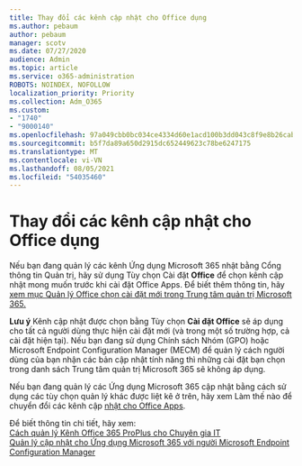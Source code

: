 ```yaml
---
title: Thay đổi các kênh cập nhật cho Office dụng
ms.author: pebaum
author: pebaum
manager: scotv
ms.date: 07/27/2020
audience: Admin
ms.topic: article
ms.service: o365-administration
ROBOTS: NOINDEX, NOFOLLOW
localization_priority: Priority
ms.collection: Adm_O365
ms.custom:
- "1740"
- "9000140"
ms.openlocfilehash: 97a049cbb0bc034ce4334d60e1acd100b3dd043c8f9e8b26cab8580d88201516
ms.sourcegitcommit: b5f7da89a650d2915dc652449623c78be6247175
ms.translationtype: MT
ms.contentlocale: vi-VN
ms.lasthandoff: 08/05/2021
ms.locfileid: "54035460"
---
```

# <a name="change-update-channels-for-office-apps"></a>Thay đổi các kênh cập nhật cho Office dụng

Nếu bạn đang quản lý các kênh Ứng dụng Microsoft 365 nhật bằng Cổng thông tin Quản trị, hãy sử dụng Tùy chọn Cài đặt **Office** để chọn kênh cập nhật mong muốn trước khi cài đặt Office Apps. Để biết thêm thông tin, hãy [xem mục Quản lý Office chọn cài đặt mới trong Trung tâm quản trị Microsoft 365.](https://docs.microsoft.com/deployoffice/manage-software-download-settings-office-365)

**Lưu ý** Kênh cập nhật được chọn bằng Tùy chọn **Cài đặt Office** sẽ áp dụng cho tất cả người dùng thực hiện cài đặt mới (và trong một số trường hợp, cả cài đặt hiện tại). Nếu bạn đang sử dụng Chính sách Nhóm (GPO) hoặc Microsoft Endpoint Configuration Manager (MECM) để quản lý cách người dùng của bạn nhận các bản cập nhật tính năng thì những cài đặt bạn chọn trong danh sách Trung tâm quản trị Microsoft 365 sẽ không áp dụng.

Nếu bạn đang quản lý các Ứng dụng Microsoft 365 cập nhật bằng cách sử dụng các tùy chọn quản lý khác được liệt kê ở trên, hãy xem Làm thế nào để chuyển đổi các kênh cập [nhật cho Office Apps](https://support.microsoft.com/help/3185078/how-to-switch-from-semi-annual-channel-to-monthly-channel).

Để biết thông tin chi tiết, hãy xem:  
[Cách quản lý Kênh Office 365 ProPlus cho Chuyên gia IT](https://techcommunity.microsoft.com/t5/office-365-blog/how-to-manage-office-365-proplus-channels-for-it-pros/ba-p/795813)  
[Quản lý cập nhật cho Ứng dụng Microsoft 365 với người Microsoft Endpoint Configuration Manager](https://docs.microsoft.com/deployoffice/manage-microsoft-365-apps-updates-configuration-manager)